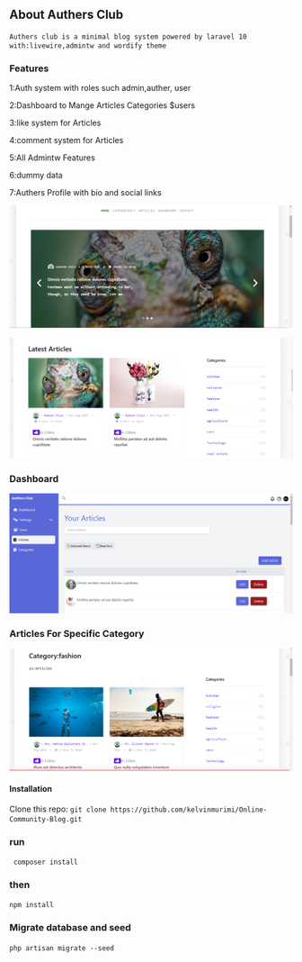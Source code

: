 ## About Authers Club

    Authers club is a minimal blog system powered by laravel 10 with:livewire,admintw and wordify theme 


### Features
1:Auth system with roles such admin,auther, user

2:Dashboard to Mange Articles Categories $users

3:like system for Articles

4:comment system for Articles

5:All Admintw Features 

6:dummy data 

7:Authers Profile with bio and social links


<p align="center">
<a href="">
  <img src="./home.png" alt="display image">
</a>

</p>
<p align="center">
<a href="">
  <img src="./home2.PNG" alt="display image" >
</a>

</p>

### Dashboard
<p align="center">
<a href="">
  <img src="./dashboard.png" alt="display image">
</a>

</p>

### Articles For Specific Category
<p align="center">
<a href="">
  <img src="./category.PNG" alt="display image">
</a>

</p>


#### Installation
Clone this repo: `git clone https://github.com/kelvinmurimi/Online-Community-Blog.git`

 ### run 
 `` composer install``
 ### then
 `npm install`

### Migrate database and seed
 `php artisan migrate --seed`
